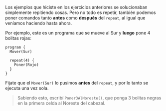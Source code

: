 Los ejemplos que hiciste en los ejercicios anteriores se solucionaban simplemente repitiendo cosas. Pero no todo es repetir, también podemos poner comandos tanto **antes** como **después** del `repeat`, al igual que veníamos haciendo hasta ahora.

Por ejemplo, este es un programa que se mueve al Sur y **luego** pone 4 bolitas rojas:

```puppet
program {
  Mover(Sur)
  
  repeat(4) {
    Poner(Rojo)
  }
}
```

Fijate que el `Mover(Sur)` lo pusimos **antes** del `repeat`, y por lo tanto se ejecuta una vez sola.

> Sabiendo esto, escribí `Poner3AlNoreste()`, que ponga 3 bolitas negras en la primera celda al Noreste del cabezal.